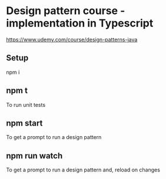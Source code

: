 # Design pattern course - implementation in Typescript

https://www.udemy.com/course/design-patterns-java


## Setup

npm i

## npm t

To run unit tests

## npm start

To get a prompt to run a design pattern

## npm run watch

To get a prompt to run a design pattern and, reload on changes
